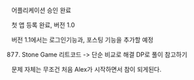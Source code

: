 어플리케이션 승인 완료 

첫 앱 등록 완료, 버전 1.0

버전 1.1에서는 로그인기능과, 포스팅 기능을 추가할 예정  


877. Stone Game 리트코드 -> 단순 비교로 해결 DP로 풀이 참고하기  

문제 자체는 무조건 처음 Alex가 시작하면서 참이 되게된다.  

